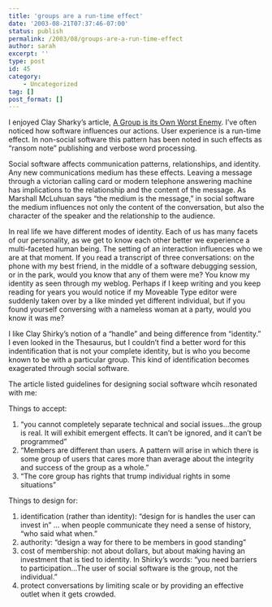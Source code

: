 ```yaml
---
title: 'groups are a run-time effect'
date: '2003-08-21T07:37:46-07:00'
status: publish
permalink: /2003/08/groups-are-a-run-time-effect
author: sarah
excerpt: ''
type: post
id: 45
category:
    - Uncategorized
tag: []
post_format: []
---
```

I enjoyed Clay Sharky’s article, [A Group is its Own Worst Enemy](http://shirky.com/writings/group_enemy.html). I’ve often noticed how software influences our actions. User experience is a run-time effect. In non-social software this pattern has been noted in such effects as “ransom note” publishing and verbose word processing.

Social software affects communication patterns, relationships, and identity. Any new communications medium has these effects. Leaving a message through a victorian calling card or modern telephone answering machine has implications to the relationship and the content of the message. As Marshall McLuhuan says “the medium is the message,” in social software the medium influences not only the content of the conversation, but also the character of the speaker and the relationship to the audience.

In real life we have different modes of identity. Each of us has many facets of our personality, as we get to know each other better we experience a multi-faceted human being. The setting of an interaction influences who we are at that moment. If you read a transcript of three conversations: on the phone with my best friend, in the middle of a software debugging session, or in the park, would you know that any of them were me? You know my identity as seen through my weblog. Perhaps if I keep writing and you keep reading for years you would notice if my Moveable Type editor were suddenly taken over by a like minded yet different individual, but if you found yourself conversing with a nameless woman at a party, would you know it was me?

I like Clay Shirky’s notion of a “handle” and being difference from “identity.” I even looked in the Thesaurus, but I couldn’t find a better word for this indentification that is not your complete identity, but is who you become known to be with a particular group. This kind of identification becomes exagerated through social software.

The article listed guidelines for designing social software whcih resonated with me:

Things to accept:

1. “you cannot completely separate technical and social issues…the group is real. It will exhibit emergent effects. It can’t be ignored, and it can’t be programmed”
2. “Members are different than users. A pattern will arise in which there is some group of users that cares more than average about the integrity and success of the group as a whole.”
3. “The core group has rights that trump individual rights in some situations”

Things to design for:

1. identification (rather than identity): “design for is handles the user can invest in” … when people communicate they need a sense of history, “who said what when.”
2. authority: “design a way for there to be members in good standing”
3. cost of membership: not about dollars, but about making having an investment that is tied to identity. In Shirky’s words: “you need barriers to participation…The user of social software is the group, not the individual.”
4. protect conversations by limiting scale or by providing an effective outlet when it gets crowded.